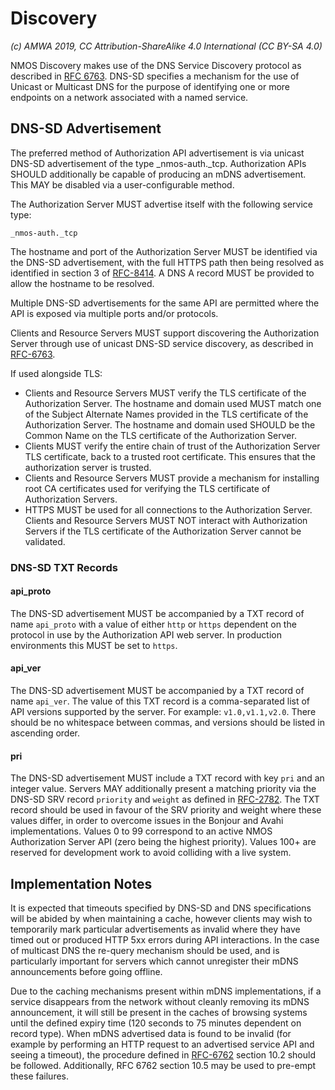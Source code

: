 # Discovery

_(c) AMWA 2019, CC Attribution-ShareAlike 4.0 International (CC BY-SA 4.0)_

NMOS Discovery makes use of the DNS Service Discovery protocol as described in [RFC
6763](https://tools.ietf.org/html/rfc6763). DNS-SD specifies a mechanism for the use of Unicast or Multicast
DNS for the purpose of identifying one or more endpoints on a network associated with a named service.

## DNS-SD Advertisement

The preferred method of Authorization API advertisement is via unicast DNS-SD advertisement of the type
\_nmos-auth.\_tcp. Authorization APIs SHOULD additionally be capable of producing an mDNS advertisement. This MAY be
disabled via a user-configurable method.

The Authorization Server MUST advertise itself with the following service type:

```
_nmos-auth._tcp
```

The hostname and port of the Authorization Server MUST be identified via the DNS-SD advertisement, with the full
HTTPS path then being resolved as identified in section 3 of [RFC-8414]. A DNS A record MUST be provided to
allow the hostname to be resolved.

Multiple DNS-SD advertisements for the same API are permitted where the API is exposed via multiple ports and/or
protocols.

Clients and Resource Servers MUST support discovering the Authorization Server through use of unicast DNS-SD service
discovery, as described in [RFC-6763].

If used alongside TLS:
- Clients and Resource Servers MUST verify the TLS certificate of the Authorization Server. The hostname and domain used MUST match one of the
Subject Alternate Names provided in the TLS certificate of the Authorization Server. The hostname and domain used SHOULD be the Common Name on
the TLS certificate of the Authorization Server.
- Clients MUST verify the entire chain of trust of the Authorization Server TLS certificate, back to a trusted root
certificate. This ensures that the authorization server is trusted.
- Clients and Resource Servers MUST provide a mechanism for installing root CA certificates used for verifying the TLS
certificate of Authorization Servers.
- HTTPS MUST be used for all connections to the Authorization Server. Clients and Resource Servers MUST NOT interact with
Authorization Servers if the TLS certificate of the Authorization Server cannot be validated.

### DNS-SD TXT Records

#### api_proto

The DNS-SD advertisement MUST be accompanied by a TXT record of name `api_proto` with a value of either `http` or
`https` dependent on the protocol in use by the Authorization API web server. In production environments this MUST
be set to `https`.

#### api_ver

The DNS-SD advertisement MUST be accompanied by a TXT record of name `api_ver`. The value of this TXT record is a
comma-separated list of API versions supported by the server. For example: `v1.0,v1.1,v2.0`. There should be no
whitespace between commas, and versions should be listed in ascending order.

#### pri

The DNS-SD advertisement MUST include a TXT record with key `pri` and an integer value. Servers MAY additionally
present a matching priority via the DNS-SD SRV record `priority` and `weight` as defined in [RFC-2782].
The TXT record should be used in favour of the SRV priority and weight where these values differ, in order to
overcome issues in the Bonjour and Avahi implementations. Values 0 to 99 correspond to an active NMOS Authorization
Server API (zero being the highest priority). Values 100+ are reserved for development work to avoid colliding with
a live system.

## Implementation Notes

It is expected that timeouts specified by DNS-SD and DNS specifications will be abided by when maintaining a cache,
however clients may wish to temporarily mark particular advertisements as invalid where they have timed out or
produced HTTP 5xx errors during API interactions. In the case of multicast DNS the re-query mechanism should be
used, and is particularly important for servers which cannot unregister their mDNS announcements before going
offline.

Due to the caching mechanisms present within mDNS implementations, if a service disappears from the network without
cleanly removing its mDNS announcement, it will still be present in the caches of browsing systems until the
defined expiry time (120 seconds to 75 minutes dependent on record type). When mDNS advertised data is found to be
invalid (for example by performing an HTTP request to an advertised service API and seeing a timeout), the
procedure defined in [RFC-6762] section 10.2 should be followed. Additionally, RFC 6762 section 10.5 may
be used to pre-empt these failures.

[RFC-2782]: https://tools.ietf.org/html/rfc2782 "A DNS RR for specifying the location of services (DNS SRV)"

[RFC-6749]: https://tools.ietf.org/html/rfc6749 "The OAuth 2.0 Authorization Framework"

[RFC-6762]: https://tools.ietf.org/html/rfc6762 "Multicast DNS"

[RFC-6763]: https://tools.ietf.org/html/rfc6763 "DNS-Based Service Discovery"

[RFC-8414]: https://tools.ietf.org/html/rfc8414 "OAuth 2.0 Authorization Server Metadata"
